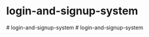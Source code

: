 # login-and-signup-system
#   l o g i n - a n d - s i g n u p - s y s t e m  
 #   l o g i n - a n d - s i g n u p - s y s t e m  
 